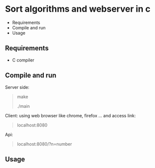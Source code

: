 # Sort algorithms and webserver in c
- Requirements
- Compile and run
- Usage


## Requirements
- C compiler


## Compile and run
Server side:
> make
>
> ./main

Client: using web browser like chrome, firefox ...
and access link:
> localhost:8080

Api:
> localhost:8080/?n=number

## Usage


